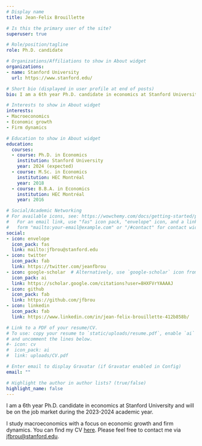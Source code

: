 ```yaml
---
# Display name
title: Jean-Felix Brouillette

# Is this the primary user of the site?
superuser: true

# Role/position/tagline
role: Ph.D. candidate

# Organizations/Affiliations to show in About widget
organizations:
- name: Stanford University
  url: https://www.stanford.edu/

# Short bio (displayed in user profile at end of posts)
bio: I am a 6th year Ph.D. candidate in economics at Stanford University.

# Interests to show in About widget
interests:
- Macroeconomics
- Economic growth
- Firm dynamics

# Education to show in About widget
education:
  courses:
  - course: Ph.D. in Economics
    institution: Stanford University
    year: 2024 (expected)
  - course: M.Sc. in Economics
    institution: HEC Montréal
    year: 2018
  - course: B.B.A. in Economics
    institution: HEC Montréal
    year: 2016

# Social/Academic Networking
# For available icons, see: https://wowchemy.com/docs/getting-started/page-builder/#icons
#   For an email link, use "fas" icon pack, "envelope" icon, and a link in the
#   form "mailto:your-email@example.com" or "/#contact" for contact widget.
social:
- icon: envelope
  icon_pack: fas
  link: mailto:jfbrou@stanford.edu
- icon: twitter
  icon_pack: fab
  link: https://twitter.com/jeanfbrou
- icon: google-scholar  # Alternatively, use `google-scholar` icon from `ai` icon pack
  icon_pack: ai
  link: https://scholar.google.com/citations?user=8HXFVrYAAAAJ
- icon: github
  icon_pack: fab
  link: https://github.com/jfbrou
- icon: linkedin
  icon_pack: fab
  link: https://www.linkedin.com/in/jean-felix-brouillette-412b858b/

# Link to a PDF of your resume/CV.
# To use: copy your resume to `static/uploads/resume.pdf`, enable `ai` icons in `params.toml`,
# and uncomment the lines below.
#- icon: cv
#  icon_pack: ai
#  link: uploads/CV.pdf

# Enter email to display Gravatar (if Gravatar enabled in Config)
email: ""

# Highlight the author in author lists? (true/false)
highlight_name: false
---
```


I am a 6th year Ph.D. candidate in economics at Stanford University and will be on the job market during the 2023-2024 academic year. 

I study macroeconomics with a focus on economic growth and firm dynamics. You can find my CV [here](uploads/CV.pdf). Please feel free to contact me via [jfbrou@stanford.edu](mailto:jfbrou@stanford.edu).
